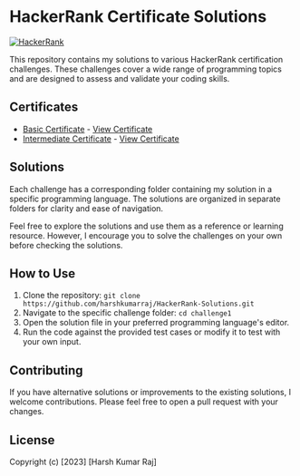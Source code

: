 # HackerRank Certificate Solutions

[![HackerRank](https://img.shields.io/badge/HackerRank-Certificates-brightgreen)](https://www.hackerrank.com/certificates)

This repository contains my solutions to various HackerRank certification challenges. These challenges cover a wide range of programming topics and are designed to assess and validate your coding skills.

## Certificates

- [Basic Certificate](certificate-basic.pdf) - [View Certificate](https://www.hackerrank.com/certificates/1dc70445784b)
- [Intermediate Certificate](certificate-intermediate.pdf) - [View Certificate](https://www.hackerrank.com/certificates/726f087bb35c)


## Solutions

Each challenge has a corresponding folder containing my solution in a specific programming language. The solutions are organized in separate folders for clarity and ease of navigation.

Feel free to explore the solutions and use them as a reference or learning resource. However, I encourage you to solve the challenges on your own before checking the solutions.

## How to Use

1. Clone the repository: `git clone https://github.com/harshkumarraj/HackerRank-Solutions.git`
2. Navigate to the specific challenge folder: `cd challenge1`
3. Open the solution file in your preferred programming language's editor.
4. Run the code against the provided test cases or modify it to test with your own input.

## Contributing

If you have alternative solutions or improvements to the existing solutions, I welcome contributions. Please feel free to open a pull request with your changes.

## License
Copyright (c) [2023] [Harsh Kumar Raj]





